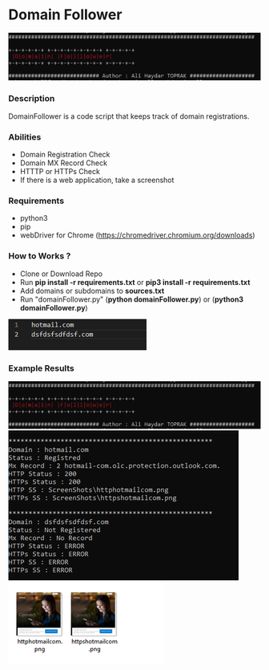 # Domain Follower

![DomainFollower](SS/1.PNG)

### Description

DomainFollower is a code script that keeps track of domain registrations.

### Abilities

- Domain Registration Check
- Domain MX Record Check
- HTTTP or HTTPs Check
- If there is a web application, take a screenshot

### Requirements

- python3
- pip
- webDriver for Chrome (https://chromedriver.chromium.org/downloads)

### How to Works ?

- Clone or Download Repo
- Run __pip install -r requirements.txt__ or __pip3 install -r requirements.txt__
- Add domains or subdomains to __sources.txt__
- Run "domainFollower.py" (__python domainFollower.py__) or (__python3 domainFollower.py__)

![DomainFollower](SS/4.PNG)

### Example Results

![DomainFollower](SS/1.PNG)
![DomainFollower](SS/2.PNG)
![DomainFollower](SS/3.PNG)
